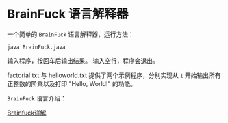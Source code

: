 # BrainFuck 语言解释器

一个简单的 `BrainFuck` 语言解释器，运行方法：

`java BrainFuck.java`

输入程序，按回车后输出结果。
输入空行，程序会退出。

factorial.txt 与 helloworld.txt 提供了两个示例程序，分别实现从 `1` 开始输出所有正整数的阶乘以及打印 "Hello, World!" 的功能。

`BrainFuck` 语言介绍：

[Brainfuck详解](https://zhuanlan.zhihu.com/p/44091850)